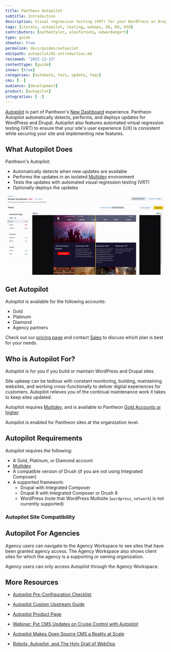 ```yaml
---
title: Pantheon Autopilot
subtitle: Introduction
description: Visual regression testing (VRT) for your WordPress or Drupal site.
tags: [iterate, autopilot, testing, webops, D8, D9, D10]
contributors: [nathantyler, alexfornuto, edwardangert]
type: guide
showtoc: true
permalink: docs/guides/autopilot
editpath: autopilot/01-introduction.md
reviewed: "2022-12-13"
contenttype: [guide]
innav: [true]
categories: [automate, test, update, faqs]
cms: [--]
audience: [development]
product: [autopilot]
integration: [--]
---
```


[Autopilot](https://pantheon.io/autopilot?docs) is part of Pantheon's [New Dashboard](/guides/new-dashboard) experience. Pantheon Autopilot automatically detects, performs, and deploys updates for WordPress and Drupal. Autopilot also features automated virtual regression testing (VRT) to ensure that your site's user experience (UX) is consistent while securing your site and implementing new features.

## What Autopilot Does

Pantheon's Autopilot:

- Automatically detects when new updates are available
- Performs the updates in an isolated [Multidev](/guides/multidev) environment
- Tests the updates with automated visual regression testing (VRT)
- Optionally deploys the updates

![A gif showing Autopilot visual regression testing](../../../images/dashboard/vrt.gif)

## Get Autopilot

Autopilot is available for the following accounts:

 - Gold
 - Platinum
 - Diamond
 - Agency partners

Check out our [pricing page](https://pantheon.io/pricing?docs) and contact [Sales](https://pantheon.io/earlyaccess/autopilot?docs) to discuss which plan is best for your needs.

## Who is Autopilot For?

Autopilot is for you if you build or maintain WordPress and Drupal sites.

Site upkeep can be tedious with constant monitoring, building, maintaining websites, and working cross-functionally to deliver digital experiences for customers. Autopilot relieves you of the continual maintenance work it takes to keep sites updated.

Autopilot requires [Multidev](/guides/multidev), and is available to Pantheon [Gold Accounts or higher](/guides/account-mgmt/workspace-sites-teams/workspaces#account-plans).

Autopilot is enabled for Pantheon sites at the organization level.

## Autopilot Requirements

Autopilot requires the following:

- A Gold, Platinum, or Diamond account
- [Multidev](/guides/multidev)
- A compatible version of Drush (if you are not using Integrated Composer)
- A supported framework:
    - Drupal with Integrated Composer
    - Drupal 8 with Integrated Composer or Drush 8
    - WordPress (note that WordPress Multisite (`wordpress_network`) is not currently supported)

### Autopilot Site Compatibility

<Partial file="autopilot/autopilot-compatibility.md" />

## Autopilot For Agencies

Agency users can navigate to the Agency Workspace to see sites that have been granted agency access. The Agency Workspace also shows client sites for which the agency is a supporting or owning organization.

Agency users can only access Autopilot through the Agency Workspace.

## More Resources

- [Autopilot Pre-Configuration Checklist](/guides/autopilot/autopilot-preconfiguration/)

- [Autopilot Custom Upstream Guide](/guides/autopilot-custom-upstream)

- [Autopilot Product Page](https://pantheon.io/autopilot?docs)

- [Webinar: Put CMS Updates on Cruise Control with Autopilot](https://pantheon.io/put-cms-updates-on-cruise-control-with-autopilot-webinar)

- [Autopilot Makes Open Source CMS a Reality at Scale](https://pantheon.io/blog/open-source-cms-scale-autopilot)

- [Robots, Autopilot, and The Holy Grail of WebOps](https://pantheon.io/blog/robots-autopilot-and-holy-grail-webops)
